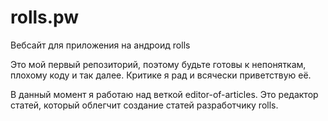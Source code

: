 # rolls.pw
Вебсайт для приложения на андроид rolls

Это мой первый репозиторий, поэтому будьте готовы к непоняткам, плохому коду и так далее. 
Критике я рад и всячески приветствую её.

В данный момент я работаю над веткой editor-of-articles.
Это редактор статей, который облегчит создание статей разработчику rolls.


